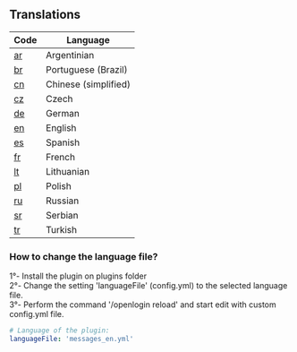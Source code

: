 ## Translations

| Code | Language |
| ---- | -------- |
[ar](https://github.com/nickuc/OpeNLogin/blob/master/openlogin-common/src/main/resources/com/nickuc/openlogin/config/lang/messages_ar.yml) | Argentinian
[br](https://github.com/nickuc/OpeNLogin/blob/master/openlogin-common/src/main/resources/com/nickuc/openlogin/config/lang/messages_br.yml) | Portuguese (Brazil)
[cn](https://github.com/nickuc/OpeNLogin/blob/master/openlogin-common/src/main/resources/com/nickuc/openlogin/config/lang/messages_cn.yml) | Chinese (simplified)
[cz](https://github.com/nickuc/OpeNLogin/blob/master/openlogin-common/src/main/resources/com/nickuc/openlogin/config/lang/messages_cz.yml) | Czech
[de](https://github.com/nickuc/OpeNLogin/blob/master/openlogin-common/src/main/resources/com/nickuc/openlogin/config/lang/messages_de.yml) | German
[en](https://github.com/nickuc/OpeNLogin/blob/master/openlogin-common/src/main/resources/com/nickuc/openlogin/config/lang/messages_en.yml) | English
[es](https://github.com/nickuc/OpeNLogin/blob/master/openlogin-common/src/main/resources/com/nickuc/openlogin/config/lang/messages_es.yml) | Spanish
[fr](https://github.com/nickuc/OpeNLogin/blob/master/openlogin-common/src/main/resources/com/nickuc/openlogin/config/lang/messages_fr.yml) | French
[lt](https://github.com/nickuc/OpeNLogin/blob/master/openlogin-common/src/main/resources/com/nickuc/openlogin/config/lang/messages_lt.yml) | Lithuanian
[pl](https://github.com/nickuc/OpeNLogin/blob/master/openlogin-common/src/main/resources/com/nickuc/openlogin/config/lang/messages_pl.yml) | Polish
[ru](https://github.com/nickuc/OpeNLogin/blob/master/openlogin-common/src/main/resources/com/nickuc/openlogin/config/lang/messages_ru.yml) | Russian
[sr](https://github.com/nickuc/OpeNLogin/blob/master/openlogin-common/src/main/resources/com/nickuc/openlogin/config/lang/messages_sr.yml) | Serbian
[tr](https://github.com/nickuc/OpeNLogin/blob/master/openlogin-common/src/main/resources/com/nickuc/openlogin/config/lang/messages_tr.yml) | Turkish

### How to change the language file?
1°- Install the plugin on plugins folder <br> 
2°- Change the setting 'languageFile' (config.yml) to the selected language file.<br> 
3°- Perform the command '/openlogin reload' and start edit with custom config.yml file.
<br> 

```yml
# Language of the plugin:
languageFile: 'messages_en.yml'
```